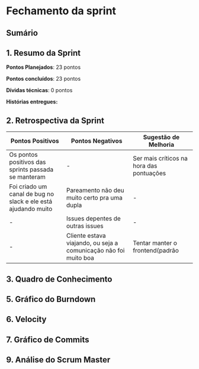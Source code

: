 # Fechamento da sprint

## Sumário

## 1. Resumo da Sprint

__Pontos Planejados__: 23 pontos

__Pontos concluídos__: 23 pontos

__Dívidas técnicas__: 0 pontos

__Histórias entregues:__


## 2. Retrospectiva da Sprint

| Pontos Positivos | Pontos Negativos | Sugestão de Melhoria |
| ----- | ----- | ---- |
| Os pontos positivos das sprints passada se manteram | - | Ser mais críticos na hora das pontuações |
| Foi criado um canal de bug no slack e ele está ajudando muito | Pareamento não deu muito certo pra uma dupla | - |
| - | Issues depentes de outras issues | - |
| - | Cliente estava viajando, ou seja a comunicação não foi muito boa | Tentar manter o frontend(padrão 


## 3. Quadro de Conhecimento


## 5. Gráfico do Burndown


## 6. Velocity


## 7. Gráfico de Commits


## 9. Análise do Scrum Master

